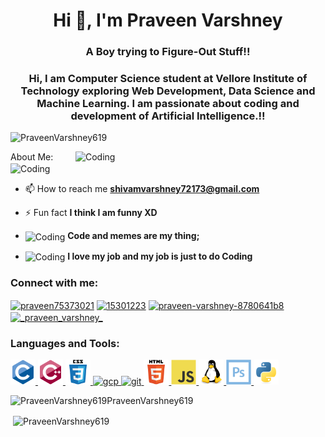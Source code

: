 <h1 align="center">Hi 👋, I'm Praveen Varshney</h1>
<h3 align="center">A Boy trying to Figure-Out Stuff!!</h3>
<h3 align="center">Hi, I am Computer Science student at Vellore Institute of Technology exploring Web Development, Data Science and Machine Learning. I am passionate about coding and development of Artificial Intelligence.!!</h3>
<p align="left"> <img src="https://komarev.com/ghpvc/?username=PraveenVarshney619&label=Profile%20views&color=129e00&style=plastic" alt="PraveenVarshney619" /> </p>
<img align="right" alt="Coding" width="400" src="https://camo.githubusercontent.com/6d93bbc04650eca3150ef1e262ae5870b64256aa79b9f87cb62274e2847c33b6/68747470733a2f2f6d656469612e67697068792e636f6d2f6d656469612f793377426a584d666675466a792f67697068792e676966">

About Me:
<img align="center" alt="Coding" width="40" src="https://camo.githubusercontent.com/63371d36886ee658f5a97401f393e1ab1684b2fd3de674b8f5efc7d410b2a3d0/68747470733a2f2f6d656469612e67697068792e636f6d2f6d656469612f57556c706c634d704f43456d5447427442572f67697068792e676966">
* 📫 How to reach me **shivamvarshney72173@gmail.com**

* ⚡ Fun fact **I think I am funny XD**

* <img align="center" alt="Coding" width="20" src="https://raw.githubusercontent.com/TheDudeThatCode/TheDudeThatCode/master/Assets/Rocket.gif"> **Code and memes are my thing;**

* <img align="center" alt="Coding" width="30" src="https://raw.githubusercontent.com/TheDudeThatCode/TheDudeThatCode/master/Assets/Developer.gif"> **I love my job and my job is just to do Coding**

<h3 align="left">Connect with me:</h3>
<p align="left">
<a href="https://twitter.com/praveen75373021" target="blank"><img align="center" src="https://cdn.jsdelivr.net/npm/simple-icons@3.0.1/icons/twitter.svg" alt="praveen75373021" height="30" width="40" /></a>
<a href="https://stackoverflow.com/users/15301223" target="blank"><img align="center" src="https://cdn.jsdelivr.net/npm/simple-icons@3.0.1/icons/stackoverflow.svg" alt="15301223" height="30" width="40" /></a>
<a href="https://linkedin.com/in/praveen-varshney-8780641b8" target="blank"><img align="center" src="https://cdn.jsdelivr.net/npm/simple-icons@3.0.1/icons/linkedin.svg" alt="praveen-varshney-8780641b8" height="30" width="40" /></a>
<a href="https://instagram.com/_praveen_varshney_" target="blank"><img align="center" src="https://cdn.jsdelivr.net/npm/simple-icons@3.0.1/icons/instagram.svg" alt="_praveen_varshney_" height="30" width="40" /></a>
</p>

<h3 align="left">Languages and Tools:</h3>
<p align="left"> <a href="https://www.cprogramming.com/" target="_blank"> <img src="https://raw.githubusercontent.com/devicons/devicon/master/icons/c/c-original.svg" alt="c" width="40" height="40"/> </a> <a href="https://www.w3schools.com/cpp/" target="_blank"> <img src="https://raw.githubusercontent.com/devicons/devicon/master/icons/cplusplus/cplusplus-original.svg" alt="cplusplus" width="40" height="40"/> </a> <a href="https://www.w3schools.com/css/" target="_blank"> <img src="https://raw.githubusercontent.com/devicons/devicon/master/icons/css3/css3-original-wordmark.svg" alt="css3" width="40" height="40"/> </a> <a href="https://cloud.google.com" target="_blank"> <img src="https://www.vectorlogo.zone/logos/google_cloud/google_cloud-icon.svg" alt="gcp" width="40" height="40"/> </a> <a href="https://git-scm.com/" target="_blank"> <img src="https://www.vectorlogo.zone/logos/git-scm/git-scm-icon.svg" alt="git" width="40" height="40"/> </a> <a href="https://www.w3.org/html/" target="_blank"> <img src="https://raw.githubusercontent.com/devicons/devicon/master/icons/html5/html5-original-wordmark.svg" alt="html5" width="40" height="40"/> </a> <a href="https://developer.mozilla.org/en-US/docs/Web/JavaScript" target="_blank"> <img src="https://raw.githubusercontent.com/devicons/devicon/master/icons/javascript/javascript-original.svg" alt="javascript" width="40" height="40"/> </a> <a href="https://www.linux.org/" target="_blank"> <img src="https://raw.githubusercontent.com/devicons/devicon/master/icons/linux/linux-original.svg" alt="linux" width="40" height="40"/> </a> <a href="https://www.photoshop.com/en" target="_blank"> <img src="https://raw.githubusercontent.com/devicons/devicon/master/icons/photoshop/photoshop-line.svg" alt="photoshop" width="40" height="40"/> </a> <a href="https://www.python.org" target="_blank"> <img src="https://raw.githubusercontent.com/devicons/devicon/master/icons/python/python-original.svg" alt="python" width="40" height="40"/> </a> </p>


<p><img align="left" src="https://github-readme-stats.vercel.app/api/top-langs?username=PraveenVarshney619&show_icons=true&locale=en&layout=compact" alt="PraveenVarshney619" /></p>
PraveenVarshney619
<p>&nbsp;<img align="center" src="https://github-readme-stats.vercel.app/api?username=PraveenVarshney619&show_icons=true&locale=en" alt="PraveenVarshney619" /></p>
